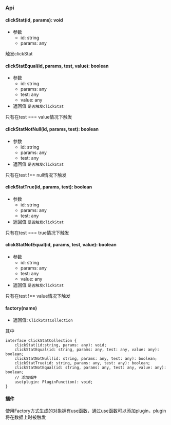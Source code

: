 ### Api

#### clickStat(id, params): void
- 参数
	- id: string
	- params: any

触发clickStat

#### clickStatEqual(id, params, test, value): boolean
- 参数
	- id: string
	- params: any
	- test: any
	- value: any
- 返回值 `是否触发clickStat`

只有在test === value情况下触发

#### clickStatNotNull(id, params, test): boolean
- 参数
	- id: string
	- params: any
	- test: any
- 返回值 `是否触发clickStat`

只有在test !== null情况下触发

#### clickStatTrue(id, params, test): boolean
- 参数
	- id: string
	- params: any
	- test: any
- 返回值 `是否触发clickStat`

只有在test === true情况下触发

#### clickStatNotEqual(id, params, test, value): boolean
- 参数
	- id: string
	- params: any
	- test: any
	- value: any
- 返回值 `是否触发clickStat`

只有在test !== value情况下触发

#### factory(name)
- 返回值: `ClickStatCollection`

其中

```
interface ClickStatCollection {
	clickStat(id:string, params: any): void;
	clickStatEqual(id: string, params: any, test: any, value: any): boolean;
	clickStatNotNull(id: string, params: any, test: any): boolean;
	clickStatTrue(id: string, params: any, test: any): boolean;
	clickStatNotEqual(id: string, params: any, test: any, value: any): boolean;
	// 添加插件
	use(plugin: PluginFunction): void;
}
```

#### 插件

使用Factory方式生成的对象拥有use函数，通过use函数可以添加plugin，plugin将在数据上时被触发

